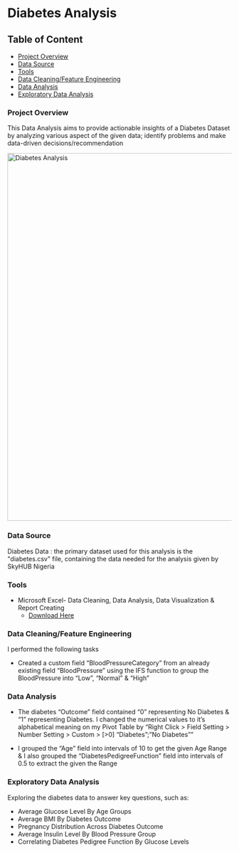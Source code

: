 # Diabetes Analysis

## Table of Content

- [Project Overview](#project-overview)
- [Data Source](#data-source)
- [Tools](#tools)
- [Data Cleaning/Feature Engineering](#data-cleaningfeature-engineering)
- [Data Analysis](#data-analysis)
- [Exploratory Data Analysis](#exploratory-data-analysis)

### Project Overview
This Data Analysis aims to provide actionable insights of a Diabetes Dataset by analyzing various aspect of the given data; identify problems and make data-driven decisions/recommendation

<img width="827" alt="Diabetes Analysis" src="https://github.com/user-attachments/assets/442ddbbe-991b-436e-8e96-3386be68fc01">

### Data Source
Diabetes Data : the primary dataset used for this analysis is the "diabetes.csv" file, containing the data needed for the analysis given by SkyHUB Nigeria

### Tools
- Microsoft Excel- Data Cleaning, Data Analysis, Data Visualization & Report Creating 
	- [Download Here](https://microsoft.com)

### Data Cleaning/Feature Engineering

I performed the following tasks
- Created a custom field “BloodPressureCategory” from an already existing field “BloodPressure” using the IFS function to group the BloodPressure into “Low”, “Normal” & “High”


### Data Analysis
- The diabetes “Outcome” field contained “0” representing No Diabetes & “1” representing Diabetes. I changed the numerical values to it’s alphabetical meaning on my Pivot Table by “Right Click > Field Setting > Number Setting > Custom > [>0] “Diabetes”;”No Diabetes””
* I grouped the “Age” field into intervals of 10 to get the given Age Range & I also grouped the “DiabetesPedigreeFunction” field into intervals of 0.5 to extract the given the Range


### Exploratory Data Analysis

Exploring the diabetes data to answer key questions, such as:
- Average Glucose Level By Age Groups
- Average BMI By Diabetes Outcome
- Pregnancy Distribution Across Diabetes Outcome
- Average Insulin Level By Blood Pressure Group
- Correlating Diabetes Pedigree Function By Glucose Levels
